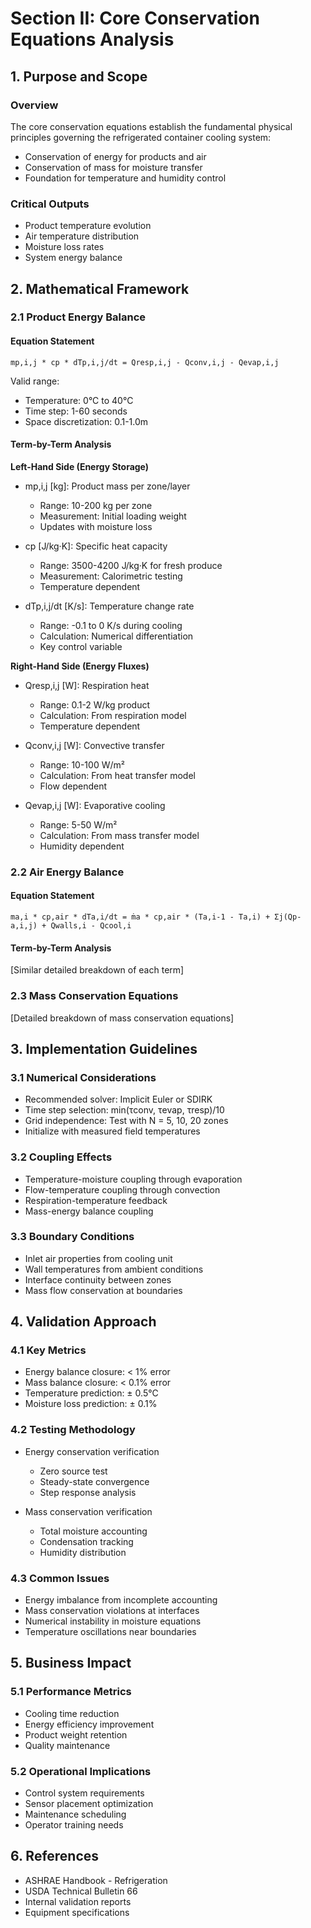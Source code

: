 # Section II: Core Conservation Equations Analysis

## 1. Purpose and Scope

### Overview

The core conservation equations establish the fundamental physical principles governing the refrigerated container cooling system:

- Conservation of energy for products and air
- Conservation of mass for moisture transfer
- Foundation for temperature and humidity control

### Critical Outputs

- Product temperature evolution
- Air temperature distribution
- Moisture loss rates
- System energy balance

## 2. Mathematical Framework

### 2.1 Product Energy Balance

#### Equation Statement

```
mp,i,j * cp * dTp,i,j/dt = Qresp,i,j - Qconv,i,j - Qevap,i,j
```

Valid range:

- Temperature: 0°C to 40°C
- Time step: 1-60 seconds
- Space discretization: 0.1-1.0m

#### Term-by-Term Analysis

**Left-Hand Side (Energy Storage)**

- mp,i,j [kg]: Product mass per zone/layer

  - Range: 10-200 kg per zone
  - Measurement: Initial loading weight
  - Updates with moisture loss

- cp [J/kg·K]: Specific heat capacity

  - Range: 3500-4200 J/kg·K for fresh produce
  - Measurement: Calorimetric testing
  - Temperature dependent

- dTp,i,j/dt [K/s]: Temperature change rate
  - Range: -0.1 to 0 K/s during cooling
  - Calculation: Numerical differentiation
  - Key control variable

**Right-Hand Side (Energy Fluxes)**

- Qresp,i,j [W]: Respiration heat

  - Range: 0.1-2 W/kg product
  - Calculation: From respiration model
  - Temperature dependent

- Qconv,i,j [W]: Convective transfer

  - Range: 10-100 W/m²
  - Calculation: From heat transfer model
  - Flow dependent

- Qevap,i,j [W]: Evaporative cooling
  - Range: 5-50 W/m²
  - Calculation: From mass transfer model
  - Humidity dependent

### 2.2 Air Energy Balance

#### Equation Statement

```
ma,i * cp,air * dTa,i/dt = ṁa * cp,air * (Ta,i-1 - Ta,i) + Σj(Qp-a,i,j) + Qwalls,i - Qcool,i
```

#### Term-by-Term Analysis

[Similar detailed breakdown of each term]

### 2.3 Mass Conservation Equations

[Detailed breakdown of mass conservation equations]

## 3. Implementation Guidelines

### 3.1 Numerical Considerations

- Recommended solver: Implicit Euler or SDIRK
- Time step selection: min(τconv, τevap, τresp)/10
- Grid independence: Test with N = 5, 10, 20 zones
- Initialize with measured field temperatures

### 3.2 Coupling Effects

- Temperature-moisture coupling through evaporation
- Flow-temperature coupling through convection
- Respiration-temperature feedback
- Mass-energy balance coupling

### 3.3 Boundary Conditions

- Inlet air properties from cooling unit
- Wall temperatures from ambient conditions
- Interface continuity between zones
- Mass flow conservation at boundaries

## 4. Validation Approach

### 4.1 Key Metrics

- Energy balance closure: < 1% error
- Mass balance closure: < 0.1% error
- Temperature prediction: ± 0.5°C
- Moisture loss prediction: ± 0.1%

### 4.2 Testing Methodology

- Energy conservation verification

  - Zero source test
  - Steady-state convergence
  - Step response analysis

- Mass conservation verification
  - Total moisture accounting
  - Condensation tracking
  - Humidity distribution

### 4.3 Common Issues

- Energy imbalance from incomplete accounting
- Mass conservation violations at interfaces
- Numerical instability in moisture equations
- Temperature oscillations near boundaries

## 5. Business Impact

### 5.1 Performance Metrics

- Cooling time reduction
- Energy efficiency improvement
- Product weight retention
- Quality maintenance

### 5.2 Operational Implications

- Control system requirements
- Sensor placement optimization
- Maintenance scheduling
- Operator training needs

## 6. References

- ASHRAE Handbook - Refrigeration
- USDA Technical Bulletin 66
- Internal validation reports
- Equipment specifications
